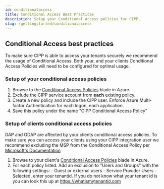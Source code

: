 ```yaml
---
id: conditionalaccess
title: Conditional Access Best Practices
description: Setup your Conditional Access policies for CIPP.
slug: /gettingstarted/conditionalaccess
---
```


## Conditional Access best practices

To make sure CIPP is able to access your tenants securely we recommend the usage of Conditional Access. Both your, and your clients Conditional Access Policies will need to be configured for optimal usage.

### Setup of your conditional access policies

1. Browse to the [Conditional Access Policies](https://portal.azure.com/#view/Microsoft_AAD_ConditionalAccess/ConditionalAccessBlade/~/Policies) blade in Azure.
2. Exclude the CIPP service account from **each** existing policy.
3. Create a new policy and include the CIPP user. Enforce Azure Multi-factor Authentication for each logon, each application.
4. Save this policy under the name "CIPP Conditional Access Policy"

### Setup of clients conditional access policies

DAP and GDAP are affected by your clients conditional access policies. To make sure you can access your clients using your CIPP integration user we recommend excluding the MSP from the Conditional Access Policy per [Microsoft's Documentation](https://learn.microsoft.com/en-us/partner-center/gdap-faq#what-is-the-recommended-next-step-if-the-conditional-access-policy-set-by-the-customer-blocks-all-external-access-including-csps-access-aobo-to-the-customers-tenant)

1. Browse to your client's [Conditional Access Policies](https://portal.azure.com/#view/Microsoft_AAD_ConditionalAccess/ConditionalAccessBlade/~/Policies) blade in Azure.
2. For each policy listed. Add an exclusion to "Users and Groups" with the following settings:
	      - Guest or external users
		      - Service Provider Users
		      -  Selected, enter your tenantid. If you do not know what your tenant id is you can look this up at https://whatismytenantid.com 